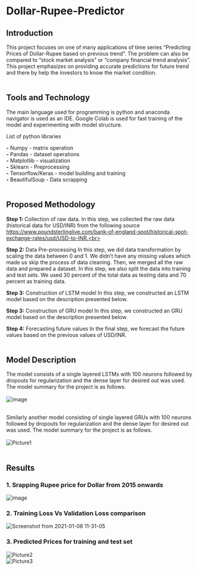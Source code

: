 # Dollar-Rupee-Predictor

## Introduction

This project focuses on one of many applications of time series “Predicting Prices of Dollar-Rupee based on previous trend”. The problem can also be compared to “stock market analysis” or “company financial trend analysis”. This project emphasizes on providing accurate predictions for future trend and there by help the investors to know the market condition.<br><br>

## Tools and Technology

The main language used for programming is python and anaconda navigator is used as an IDE. Google Colab is used for fast training of the model and experimenting with model structure. 

List of python libraries

<b>-</b> Numpy - matrix operation<br>
<b>-</b> Pandas - dataset operations<br>
<b>-</b> Matplotlib - visualization<br>
<b>-</b> Sklearn - Preprocessing<br>
<b>-</b> Tensorflow/Keras - model building and training<br>
<b>-</b> BeautifulSoup - Data scrapping<br><br>

## Proposed Methodology

<b>Step 1:</b> Collection of raw data. In this step, we collected the raw data (historical data for USD/INR) from the following source<br> https://www.poundsterlinglive.com/bank-of-england-spot/historical-spot-exchange-rates/usd/USD-to-INR.<br>

<b>Step 2:</b> Data Pre-processing In this step, we did data transformation by scaling the data between 0 and 1. We didn’t have any missing values which made us skip the process of data cleaning. Then, we merged all the raw data and prepared a dataset. In this step, we also split the data into training and test sets. We used 30 percent of the total data as testing data and 70 percent as training data.<br>

<b>Step 3:</b> Construction of LSTM model In this step, we constructed an LSTM model based on the description presented below.<br> 

<b>Step 3:</b> Construction of GRU model In this step, we constructed an GRU model based on the description presented below.<br>

<b>Step 4:</b> Forecasting future values In the final step, we forecast the future values based on the previous values of USD/INR.<br><br>

## Model Description

The model consists of a single layered LSTMs with 100 neurons followed by dropouts for regularization and the dense layer for desired out was used. The model summary for the project is as follows.<br><br>
![image](https://user-images.githubusercontent.com/54568147/97261690-5acb1200-1845-11eb-85cf-14abb5e54fad.png)<br><br>

Similarly another model consisting of single layered GRUs with 100 neurons followed by dropouts for regularization and the dense layer for desired out was used. The model summary for the project is as follows.<br><br>
![Picture1](https://user-images.githubusercontent.com/54568147/103979870-b0f0f580-51a4-11eb-96be-f26ac4b14b40.png)<br><br>

## Results

### <b>1.</b> Srapping Rupee price for Dollar from 2015 onwards<br>
![image](https://user-images.githubusercontent.com/54568147/97261339-a16c3c80-1844-11eb-8e94-ea98d5499369.png)<br>

### <b>2.</b> Training Loss Vs Validation Loss comparison<br>
![Screenshot from 2021-01-08 11-31-05](https://user-images.githubusercontent.com/54568147/103980297-a4b96800-51a5-11eb-8096-bc33326d6530.png)
<br>

### <b>3.</b> Predicted Prices for training and test set<br>
![Picture2](https://user-images.githubusercontent.com/54568147/103980146-4db39300-51a5-11eb-9860-7aec75319ec5.png)<br>
![Picture3](https://user-images.githubusercontent.com/54568147/103980185-62902680-51a5-11eb-903e-defcc988135f.png)<br>


